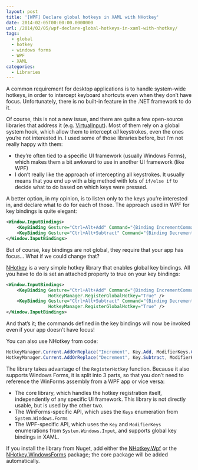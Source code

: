 ```yaml
---
layout: post
title: '[WPF] Declare global hotkeys in XAML with NHotkey'
date: 2014-02-05T00:00:00.0000000
url: /2014/02/05/wpf-declare-global-hotkeys-in-xaml-with-nhotkey/
tags:
  - global
  - hotkey
  - windows forms
  - WPF
  - XAML
categories:
  - Libraries
---
```



A common requirement for desktop applications is to handle system-wide hotkeys, in order to intercept keyboard shortcuts even when they don’t have focus. Unfortunately, there is no built-in feature in the .NET framework to do it.

Of course, this is not a new issue, and there are quite a few open-source libraries that address it (e.g. [VirtualInput](https://github.com/SaqibS/VirtualInput)). Most of them rely on a global system hook, which allow them to intercept *all* keystrokes, even the ones you’re not interested in. I used some of those libraries before, but I’m not really happy with them:

- they’re often tied to a specific UI framework (usually Windows Forms), which makes them a bit awkward to use in another UI framework (like WPF)
- I don’t really like the approach of intercepting all keystrokes. It usually means that you end up with a big method with lots of `if/else if` to decide what to do based on which keys were pressed.


A better option, in my opinion, is to listen only to the keys you’re interested in, and declare what to do for each of those. The approach used in WPF for key bindings is quite elegant:

```xml
<Window.InputBindings>
    <KeyBinding Gesture="Ctrl+Alt+Add" Command="{Binding IncrementCommand}" />
    <KeyBinding Gesture="Ctrl+Alt+Subtract" Command="{Binding DecrementCommand}" />
</Window.InputBindings>
```

But of course, key bindings are not global, they require that your app has focus… What if we could change that?

[NHotkey](https://github.com/thomaslevesque/NHotkey) is a very simple hotkey library that enables global key bindings. All you have to do is set an attached property to true on your key bindings:

```xml
<Window.InputBindings>
    <KeyBinding Gesture="Ctrl+Alt+Add" Command="{Binding IncrementCommand}"
                HotkeyManager.RegisterGlobalHotkey="True" />
    <KeyBinding Gesture="Ctrl+Alt+Subtract" Command="{Binding DecrementCommand}"
                HotkeyManager.RegisterGlobalHotkey="True" />
</Window.InputBindings>
```

And that’s it; the commands defined in the key bindings will now be invoked even if your app doesn’t have focus!

You can also use NHotkey from code:

```csharp
HotkeyManager.Current.AddOrReplace("Increment", Key.Add, ModifierKeys.Control | ModifierKeys.Alt, OnIncrement);
HotkeyManager.Current.AddOrReplace("Decrement", Key.Subtract, ModifierKeys.Control | ModifierKeys.Alt, OnDecrement);
```

The library takes advantage of the `RegisterHotkey` function. Because it also supports Windows Forms, it is split into 3 parts, so that you don’t need to reference the WinForms assembly from a WPF app or vice versa:

- The core library, which handles the hotkey registration itself, independently of any specific UI framework. This library is not directly usable, but is used by the other two.
- The WinForms-specific API, which uses the `Keys` enumeration from `System.Windows.Forms`
- The WPF-specific API, which uses the `Key` and `ModifierKeys` enumerations from `System.Windows.Input`, and supports global key bindings in XAML.


If you install the library from Nuget, add either the [NHotkey.Wpf](http://www.nuget.org/packages/NHotkey.Wpf/) or the [NHotkey.WindowsForms](http://www.nuget.org/packages/NHotkey.WindowsForms/) package; the core package will be added automatically.

